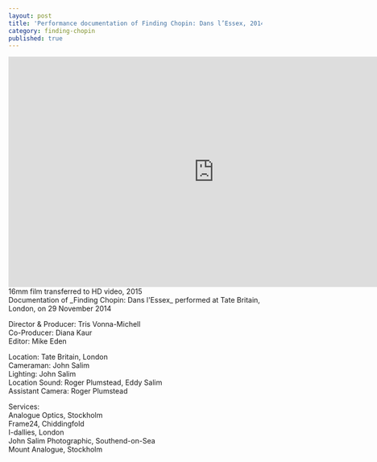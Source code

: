 ```yaml
---
layout: post
title: 'Performance documentation of Finding Chopin: Dans l’Essex, 2014'
category: finding-chopin
published: true
---
```


<div class="embed-container"><iframe src="https://player.vimeo.com/video/187694255" width="815" height="458" frameborder="0" webkitallowfullscreen mozallowfullscreen allowfullscreen></iframe></div>
16mm film transferred to HD video, 2015<br/>
Documentation of _Finding Chopin: Dans l'Essex_ performed at Tate Britain, London, on 29 November 2014

Director & Producer: Tris Vonna-Michell<br/>
Co-Producer: Diana Kaur<br/>
Editor: Mike Eden

Location: Tate Britain, London<br/>
Cameraman: John Salim<br/>
Lighting: John Salim<br/>
Location Sound: Roger Plumstead, Eddy Salim<br/>
Assistant Camera: Roger Plumstead

Services:<br/>
Analogue Optics, Stockholm<br/>
Frame24, Chiddingfold<br/>
I-dallies, London<br/>
John Salim Photographic, Southend-on-Sea<br/>
Mount Analogue, Stockholm
